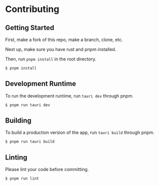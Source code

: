 # Contributing

## Getting Started

First, make a fork of this repo, make a branch, clone, etc.

Next up, make sure you have rust and pnpm installed.

Then, run `pnpm install` in the root directory.

```bash
$ pnpm install
```

## Development Runtime

To run the development runtime, run `tauri dev` through pnpm.

```bash
$ pnpm run tauri dev
```

## Building

To build a production version of the app, run `tauri build` through pnpm.

```bash
$ pnpm run tauri build
```

## Linting

Please lint your code before committing.

```bash
$ pnpm run lint
```
